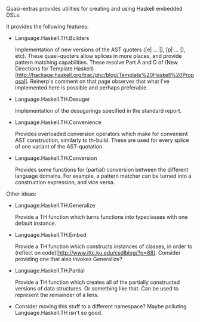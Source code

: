 Quasi-extras provides utilities for creating and using Haskell embedded DSLs.

It provides the following features:

  * Language.Haskell.TH.Builders

    Implementation of new versions of the AST quoters ([e| ... |], [p| ... |], etc).  These quasi-quoters allow splices in more places, and provide pattern matching capabilities.  These resolve Part A and D of (New Directions for Template Haskell)[http://hackage.haskell.org/trac/ghc/blog/Template%20Haskell%20Proposal].  Reinerp's comment on that page observes that what I've implemented here is possible and perhaps preferable.

  * Language.Haskell.TH.Desuger

    Implementation of the desugarings specified in the standard report.

  * Language.Haskell.TH.Convenience

    Provides overloaded conversion operators which make for convenient AST construction, similarly to th-build.  These are used for every splice of one variant of the AST-quotation.

  * Language.Haskell.TH.Conversion

    Provides some functions for (partial) conversion between the different language domains.  For example, a pattern matcher can be turned into a construction expression, and vice versa.


Other ideas:

  * Language.Haskell.TH.Generalize

    Provide a TH function which turns functions into typeclasses with one default instance.

  * Language.Haskell.TH.Embed

    Provide a TH function which constructs instances of classes, in order to (reflect on code)[http://www.ittc.ku.edu/csdlblog/?p=88].  Consider providing one that also invokes Generalize?

  * Language.Haskell.TH.Partial

    Provide a TH function which creates all of the partially constructed versions of data structures.  Or something like that.  Can be used to represent the remainder of a lens.

  * Consider moving this stuff to a different namespace?  Maybe polluting Language.Haskell.TH isn't so good.